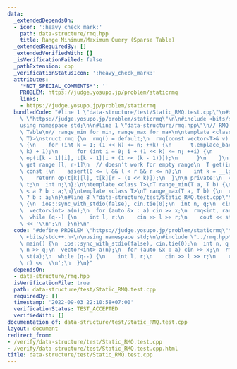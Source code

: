 ```yaml
---
data:
  _extendedDependsOn:
  - icon: ':heavy_check_mark:'
    path: data-structure/rmq.hpp
    title: Range Minimum/Maximum Query (Sparse Table)
  _extendedRequiredBy: []
  _extendedVerifiedWith: []
  _isVerificationFailed: false
  _pathExtension: cpp
  _verificationStatusIcon: ':heavy_check_mark:'
  attributes:
    '*NOT_SPECIAL_COMMENTS*': ''
    PROBLEM: https://judge.yosupo.jp/problem/staticrmq
    links:
    - https://judge.yosupo.jp/problem/staticrmq
  bundledCode: "#line 1 \"data-structure/test/Static_RMQ.test.cpp\"\n#define PROBLEM\
    \ \"https://judge.yosupo.jp/problem/staticrmq\"\n\n#include <bits/stdc++.h>\n\n\
    using namespace std;\n\n#line 1 \"data-structure/rmq.hpp\"\n// RMQ using Sparse\
    \ Table\n// range_min for min, range_max for max\n\ntemplate <class T, T (*op)(T,\
    \ T)>\nstruct rmq {\n  rmq() = default;\n  rmq(const vector<T>& v) : t{v}, n{(int)v.size()}\
    \ {\n    for (int k = 1; (1 << k) <= n; ++k) {\n      t.emplace_back(n - (1 <<\
    \ k) + 1);\n      for (int i = 0; i + (1 << k) <= n; ++i) {\n        t[k][i] =\
    \ op(t[k - 1][i], t[k - 1][i + (1 << (k - 1))]);\n      }\n    }\n  }\n\n  //\
    \ get range [l, r-1]\n  // doesn't work for empty range\n  T get(int l, int r)\
    \ const {\n    assert(0 <= l && l < r && r <= n);\n    int k = __lg(r - l);\n\
    \    return op(t[k][l], t[k][r - (1 << k)]);\n  }\n\n private:\n  vector<vector<T>>\
    \ t;\n  int n;\n};\n\ntemplate <class T>\nT range_min(T a, T b) {\n  return b\
    \ < a ? b : a;\n}\ntemplate <class T>\nT range_max(T a, T b) {\n  return a < b\
    \ ? b : a;\n}\n#line 8 \"data-structure/test/Static_RMQ.test.cpp\"\n\nsigned main()\
    \ {\n  ios::sync_with_stdio(false), cin.tie(0);\n  int n, q;\n  cin >> n >> q;\n\
    \  vector<int> a(n);\n  for (auto &x : a) cin >> x;\n  rmq<int, range_min> st(a);\n\
    \  while (q--) {\n    int l, r;\n    cin >> l >> r;\n    cout << st.get(l, r)\
    \ << '\\n';\n  }\n}\n"
  code: "#define PROBLEM \"https://judge.yosupo.jp/problem/staticrmq\"\n\n#include\
    \ <bits/stdc++.h>\n\nusing namespace std;\n\n#include \"../rmq.hpp\"\n\nsigned\
    \ main() {\n  ios::sync_with_stdio(false), cin.tie(0);\n  int n, q;\n  cin >>\
    \ n >> q;\n  vector<int> a(n);\n  for (auto &x : a) cin >> x;\n  rmq<int, range_min>\
    \ st(a);\n  while (q--) {\n    int l, r;\n    cin >> l >> r;\n    cout << st.get(l,\
    \ r) << '\\n';\n  }\n}"
  dependsOn:
  - data-structure/rmq.hpp
  isVerificationFile: true
  path: data-structure/test/Static_RMQ.test.cpp
  requiredBy: []
  timestamp: '2022-09-03 22:10:58+07:00'
  verificationStatus: TEST_ACCEPTED
  verifiedWith: []
documentation_of: data-structure/test/Static_RMQ.test.cpp
layout: document
redirect_from:
- /verify/data-structure/test/Static_RMQ.test.cpp
- /verify/data-structure/test/Static_RMQ.test.cpp.html
title: data-structure/test/Static_RMQ.test.cpp
---
```

